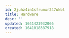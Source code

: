 ```yaml
---
id: 2juhz4in1sfrumxr247ukbl
title: Hardware
desc: ''
updated: 1641423932066
created: 1641018387918
---
```



